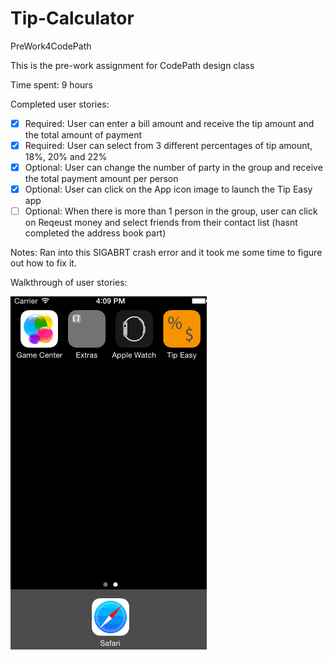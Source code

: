 # Tip-Calculator
PreWork4CodePath 

This is the pre-work assignment for CodePath design class

Time spent: 9 hours

Completed user stories:
* [x] Required: User can enter a bill amount and receive the tip amount and the total amount of payment
* [x] Required: User can select from 3 different percentages of tip amount, 18%, 20% and 22%
* [x] Optional: User can change the number of party in the group and receive the total payment amount per person
* [x] Optional: User can click on the App icon image to launch the Tip Easy app
* [ ] Optional: When there is more than 1 person in the group, user can click on Reqeust money and select friends from their contact list (hasnt completed the address book part)

Notes:
Ran into this SIGABRT crash error and it took me some time to figure out how to fix it.

Walkthrough of user stories:

![Walkingthrough video](TipEasy2.gif)

